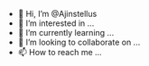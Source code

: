 - 👋 Hi, I’m @Ajinstellus
- 👀 I’m interested in ...
- 🌱 I’m currently learning ...
- 💞️ I’m looking to collaborate on ...
- 📫 How to reach me ...

<!---
Ajinstellus/Ajinstellus is a ✨ special ✨ repository because its `README.md` (this file) appears on your GitHub profile.
You can click the Preview link to take a look at your changes.
--->
